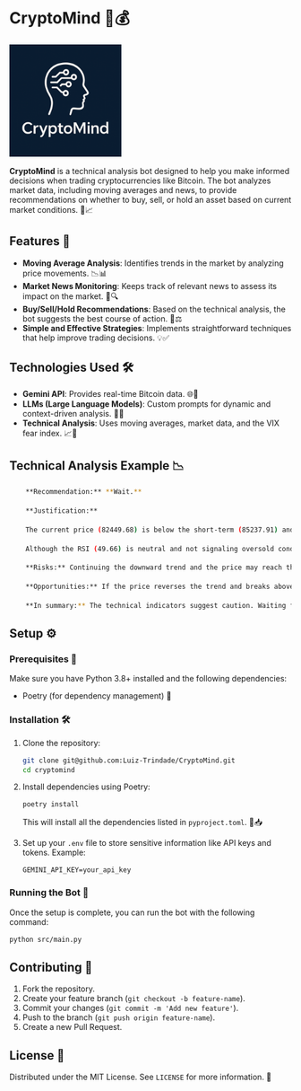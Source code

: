 # CryptoMind 🧠💰

<img src="images/cryptomind_logo.png" alt="CryptoMind Logo" height="200" />

**CryptoMind** is a technical analysis bot designed to help you make informed decisions when trading cryptocurrencies like Bitcoin. The bot analyzes market data, including moving averages and news, to provide recommendations on whether to buy, sell, or hold an asset based on current market conditions. 🚀📈

## Features 🌟

- **Moving Average Analysis**: Identifies trends in the market by analyzing price movements. 📉📊
- **Market News Monitoring**: Keeps track of relevant news to assess its impact on the market. 📰🔍
- **Buy/Sell/Hold Recommendations**: Based on the technical analysis, the bot suggests the best course of action. 💸⚖️
- **Simple and Effective Strategies**: Implements straightforward techniques that help improve trading decisions. 💡✅

## Technologies Used 🛠️

- **Gemini API**: Provides real-time Bitcoin data. 🌐📡
- **LLMs (Large Language Models)**: Custom prompts for dynamic and context-driven analysis. 🤖💬
- **Technical Analysis**: Uses moving averages, market data, and the VIX fear index. 📈🔧

## Technical Analysis Example 📉

```bash
	**Recommendation:** **Wait.**

	**Justification:**

	The current price (82449.68) is below the short-term (85237.91) and long-term (88784.38) moving averages, indicating a downward trend in the short and medium term. The negative MACD (-1011.09) and below the signal line (-1155.54) reinforce this bearish outlook. 📉🔻

	Although the RSI (49.66) is neutral and not signaling oversold conditions, the proximity of the price to the lower Bollinger Band (80607.19) suggests potential selling pressure. The volatility of 2.68% indicates that the price may fluctuate considerably. 📊💭

	**Risks:** Continuing the downward trend and the price may reach the lower Bollinger Band, potentially breaking it. ⚠️⬇️

	**Opportunities:** If the price reverses the trend and breaks above the short-term moving average, it could indicate a buy signal. However, with the current indicators, this reversal is not clear. 🚀🔄

	**In summary:** The technical indicators suggest caution. Waiting for clearer signs of trend reversal or price stabilization is the most prudent strategy at the moment. 🤔👀
```

## Setup ⚙️

### Prerequisites 📜

Make sure you have Python 3.8+ installed and the following dependencies:

- Poetry (for dependency management) 🔑

### Installation 🛠️

1. Clone the repository:

   ```bash
   git clone git@github.com:Luiz-Trindade/CryptoMind.git
   cd cryptomind
   ```

2. Install dependencies using Poetry:

   ```bash
   poetry install
   ```

   This will install all the dependencies listed in `pyproject.toml`. 🔄📥

3. Set up your `.env` file to store sensitive information like API keys and tokens. Example:

   ```text
   GEMINI_API_KEY=your_api_key
   ```

### Running the Bot 🚀

Once the setup is complete, you can run the bot with the following command:

```bash
python src/main.py
```

## Contributing 🤝

1. Fork the repository.
2. Create your feature branch (`git checkout -b feature-name`).
3. Commit your changes (`git commit -m 'Add new feature'`).
4. Push to the branch (`git push origin feature-name`).
5. Create a new Pull Request.

## License 📄

Distributed under the MIT License. See `LICENSE` for more information. 🔐
